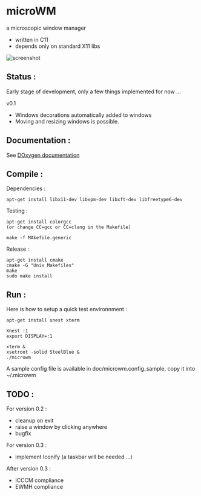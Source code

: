 # microWM
a microscopic window manager

* written in C11
* depends only on standard X11 libs

![screenshot](https://raw.github.com/laurent-fr/microwm/master/doc/screenshot.png)

Status :
--------

Early stage of development, only a few things implemented for now ...

v0.1
* Windows decorations automatically added to windows
* Moving and resizing windows is possible.

Documentation :
---------------

See [DOxygen documentation](http://laurent-fr.github.io/microwm/)

Compile :
---------

Dependencies :

	apt-get install libx11-dev libxpm-dev libxft-dev libfreetype6-dev

Testing :

	apt-get install colorgcc
	(or change CC=gcc or CC=clang in the Makefile)
	
	make -f MAkefile.generic

Release :

	apt-get install cmake
	cmake -G "Unix Makefiles"
	make
	sudo make install


Run :
-----

Here is how to setup a quick test environnment :

	apt-get install xnest xterm

	Xnest :1
	export DISPLAY=:1

	xterm &
	xsetroot -solid SteelBlue &
	./microwm


A sample config file is available in doc/microwm.config_sample, copy it into ~/.microwm

TODO :
------

For version 0.2 :

* cleanup on exit
* raise a window by clicking anywhere
* bugfix

For version 0.3 :

* implement Iconify (a taskbar will be needed ...)

After version 0.3 :

* ICCCM compliance
* EWMH compliance

